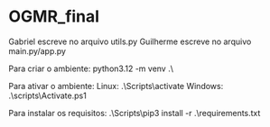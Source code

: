 # OGMR_final

Gabriel escreve no arquivo utils.py
Guilherme escreve no arquivo main.py/app.py

Para criar o ambiente:
python3.12 -m venv .\

Para ativar o ambiente:
Linux: .\Scripts\activate
Windows: .\scripts\Activate.ps1

Para instalar os requisitos:
.\Scripts\pip3 install -r .\requirements.txt
